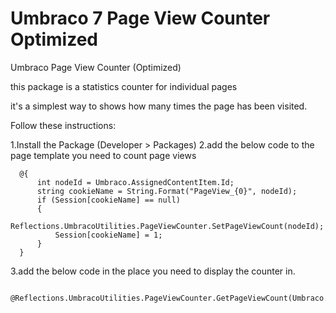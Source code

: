 # Umbraco 7 Page View Counter Optimized 
Umbraco Page View Counter (Optimized)


this package is a statistics counter for individual pages

it's a simplest way to shows how many times the page has been visited.

Follow these instructions:

  1.Install the Package (Developer > Packages)
  2.add the below code to the page template you need to count page views
  
      @{ 
          int nodeId = Umbraco.AssignedContentItem.Id;
          string cookieName = String.Format("PageView_{0}", nodeId);
          if (Session[cookieName] == null)
          {
              Reflections.UmbracoUtilities.PageViewCounter.SetPageViewCount(nodeId);
              Session[cookieName] = 1;
          }
      }

 3.add the below code in the place you need to display the counter in.
 
     @Reflections.UmbracoUtilities.PageViewCounter.GetPageViewCount(Umbraco.AssignedContentItem.Id)
